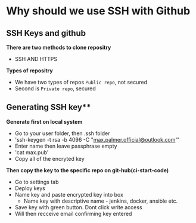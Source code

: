 # Why should we use SSH with Github

## SSH Keys and github
**There are two methods to clone repositry**
- SSH AND HTTPS

**Types of repositry**
- We have two types of repos ```Public repo```, not secured
- Second is ```Private repo```, secured

## Generating SSH key**
**Generate first on local system**
- Go to your user folder, then .ssh folder
- 'ssh-keygen -t rsa -b 4096 -C "max.palmer.official@outlook.com"'
- Enter name then leave passphrase empty
- 'cat max.pub'
- Copy all of the encryted key

**Then copy the key to the specific repo on git-hub(ci-start-code)**
- Go to settings tab
- Deploy keys
- Name key and paste encrypted key into box
	- Name key with descriptive name - jenkins, docker, ansible etc. 
- Save key with green button. Dont click write access
- Will then recceive email confirming key entered
